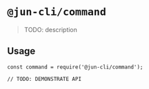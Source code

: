 # `@jun-cli/command`

> TODO: description

## Usage

```
const command = require('@jun-cli/command');

// TODO: DEMONSTRATE API
```
